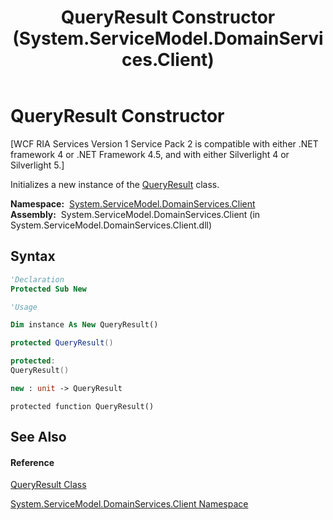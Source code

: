 ﻿---
title: QueryResult Constructor  (System.ServiceModel.DomainServices.Client)
TOCTitle: QueryResult Constructor
ms:assetid: M:System.ServiceModel.DomainServices.Client.QueryResult.#ctor
ms:mtpsurl: https://msdn.microsoft.com/en-us/library/system.servicemodel.domainservices.client.queryresult.queryresult(v=VS.91)
ms:contentKeyID: 28754895
ms.date: 01/27/2012
mtps_version: v=VS.91
f1_keywords:
- System.ServiceModel.DomainServices.Client.QueryResult.#ctor
- System.ServiceModel.DomainServices.Client.QueryResult.QueryResult
dev_langs:
- CSharp
- JScript
- VB
- FSharp
- c++
api_location:
- System.ServiceModel.DomainServices.Client.dll
api_name:
- System.ServiceModel.DomainServices.Client.QueryResult..ctor
api_type:
- Managed
topic_type:
- apiref
- kbSyntax
product_family_name: VS
ROBOTS: INDEX,FOLLOW
---

# QueryResult Constructor

\[WCF RIA Services Version 1 Service Pack 2 is compatible with either .NET framework 4 or .NET Framework 4.5, and with either Silverlight 4 or Silverlight 5.\]

Initializes a new instance of the [QueryResult](ff423248\(v=vs.91\).md) class.

**Namespace:**  [System.ServiceModel.DomainServices.Client](ff422479\(v=vs.91\).md)  
**Assembly:**  System.ServiceModel.DomainServices.Client (in System.ServiceModel.DomainServices.Client.dll)

## Syntax

``` vb
'Declaration
Protected Sub New
```

``` vb
'Usage

Dim instance As New QueryResult()
```

``` csharp
protected QueryResult()
```

``` c++
protected:
QueryResult()
```

``` fsharp
new : unit -> QueryResult
```

``` jscript
protected function QueryResult()
```

## See Also

#### Reference

[QueryResult Class](ff423248\(v=vs.91\).md)

[System.ServiceModel.DomainServices.Client Namespace](ff422479\(v=vs.91\).md)

